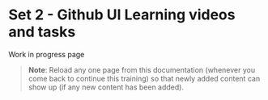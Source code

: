 # Set 2 - Github UI Learning videos and tasks

Work in progress page

> **Note**: Reload any one page from this documentation (whenever you come back to continue this training) so that newly added content can show up (if any new content has been added).
